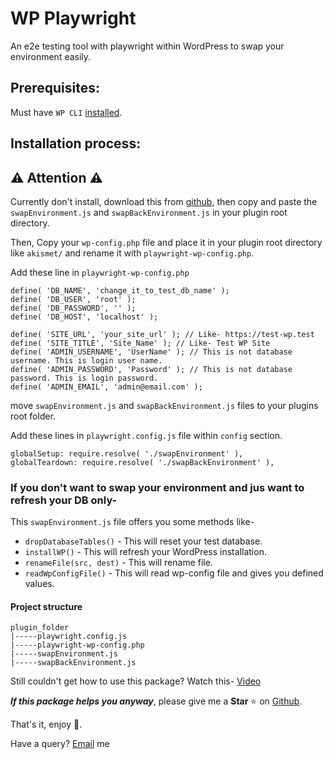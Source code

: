 # WP Playwright
An e2e testing tool with playwright within WordPress to swap your environment easily.

## Prerequisites:

Must have `WP CLI` [installed](https://wp-cli.org/).

## Installation process:

## ⚠️️ Attention ⚠️

Currently don't install, download this from [github](https://github.com/RatulHasan/play-wordpress-wright), then copy and paste the `swapEnvironment.js` and `swapBackEnvironment.js` in your plugin root directory. 

Then, Copy your `wp-config.php` file and place it in your plugin root directory like `akismet/` and rename it with `playwright-wp-config.php`.

Add these line in `playwright-wp-config.php`
```
define( 'DB_NAME', 'change_it_to_test_db_name' );
define( 'DB_USER', 'root' );
define( 'DB_PASSWORD', '' );
define( 'DB_HOST', 'localhost' );

define( 'SITE_URL', 'your_site_url' ); // Like- https://test-wp.test
define( 'SITE_TITLE', 'Site_Name' ); // Like- Test WP Site
define( 'ADMIN_USERNAME', 'UserName' ); // This is not database username. This is login user name.
define( 'ADMIN_PASSWORD', 'Password' ); // This is not database password. This is login password.
define( 'ADMIN_EMAIL', 'admin@email.com' );
```
move `swapEnvironment.js` and `swapBackEnvironment.js` files to your plugins root folder.

Add these lines in `playwright.config.js` file within `config` section.
```
globalSetup: require.resolve( './swapEnvironment' ),
globalTeardown: require.resolve( './swapBackEnvironment' ),
```
### If you don't want to swap your environment and jus want to refresh your DB only-
This `swapEnvironment.js` file offers you some methods like-

- `dropDatabaseTables()` - This will reset your test database.
- `installWP()` - This will refresh your WordPress installation.
- `renameFile(src, dest)` - This will rename file.
- `readWpConfigFile()` - This will read wp-config file and gives you defined values.

#### Project structure
```
plugin_folder
|-----playwright.config.js
|-----playwright-wp-config.php
|-----swapEnvironment.js
|-----swapBackEnvironment.js
```

Still couldn't get how to use this package? Watch this- [Video](https://youtu.be/P3Dpv0e80ko)

_**If this package helps you anyway**_, please give me a **Star** ⭐ on [Github](https://github.com/RatulHasan/play-wordpress-wright).

That's it, enjoy 🎉.

Have a query? <a href="mailto:ratuljh@gmail.com">Email</a> me

